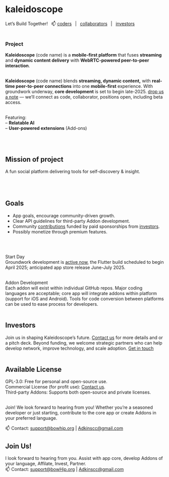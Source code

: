 # kaleidoscope
Let’s Build Together!  📫 <a href="mailto:support@bowhip.org">coders</a>  |   <a href="mailto:support@bowhip.org">collaborators</a>  |  <a href="mailto:support@bowhip.org">investors</a></br></br> 
<!--Join our community <a href="mailto:support@bowhip.org">coders</a> |  <a href="mailto:support@bowhip.org">collaborators</a> |  <a href="mailto:support@bowhip.org">investors</a-->


### Project
<strong>Kaleidoscope</strong> (code name) is a <strong>mobile-first platform</strong> that fuses <strong>streaming</strong> and <strong>dynamic content delivery</strong> with <strong>WebRTC-powered peer-to-peer interaction</strong>.<br><br>


<strong>Kaleidoscope</strong> (code name) blends <strong>streaming, dynamic content,</strong> with <strong>real-time peer-to-peer connections</strong> into one <strong>mobile-first</strong> experience. With groundwork underway, <strong>core development</strong> is set to begin late-2025. 
<a href="mailto: support@bowhip.org">drop us a note</a> — we’ll connect as code, collaborator, positions open, including beta access.<br><br>

Featuring:<br>
– <strong>Relatable AI</strong><br>
– <strong>User-powered extensions</strong> (Add-ons)

<br><br>
<!--- Supabase & Python backend. Real-time data syncing, analytics.-->

## Mission of project<br>
A fun social platform delivering tools for self-discovery & insight.<br>
<br><br><br>

## Goals<br>
 - App goals, encourage community-driven growth.<br>
 - Clear API guidelines for third-party Addon development.<br>
 - Community <a href="mailto:support@bowhip.org">contributions</a> funded by paid sponsorships from <a href="mailto:support@bowhip.org">investors</a>.<br>
 - Possibly monetize through premium features.<br>

<br><br>


Start Day<br>
Groundwork development is <a href="mailto:support@bowhip.org">active now</a>, the Flutter build scheduled to begin April 2025; anticipated app store release June-July 2025.
<br><br>


Addon Development<br>
Each addon will exist within individual GitHub repos. Major coding languages are acceptable; core app will integrate addons within platform (support for iOS and Android). Tools for code conversion between platforms can be used to ease process for developers.
<br><br>


## Investors<br>
Join us in shaping Kaleidoscope’s future.  <a href="mailto: support@bowhip.org">Contact us</a> for more details and or a pitch deck.
Beyond funding, we welcome strategic partners who can help develop network, improve technology, and scale adoption. <a href="mailto: support@bowhip.org">Get in touch</a>
<br><br>


## Available License<br>
GPL-3.0: Free for personal and open-source use.<br>
Commercial License (for profit use): <a href="mailto:support@bowhip.org">Contact us</a>.<br>
Third-party Addons: Supports both open-source and private licenses.<br><br>

Join!
We look forward to hearing from you! Whether you’re a seasoned developer or just starting, contribute to the core app or create Addons in your preferred language.

📫 Contact: support@bowhip.org | Adkinscc@gmail.com


## Join Us!<br>
I look forward to hearing from you. Assist with app core, develop Addons of your language, Affilate, Invest, Partner.<br>
📫 Contact: support@bowHip.org | Adkinscc@gmail.com<br>


